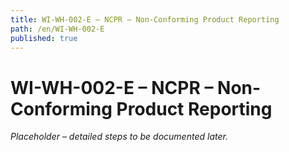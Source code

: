 ```yaml
---
title: WI-WH-002-E – NCPR – Non-Conforming Product Reporting
path: /en/WI-WH-002-E
published: true
---
```


# WI-WH-002-E – NCPR – Non-Conforming Product Reporting
*Placeholder – detailed steps to be documented later.*

